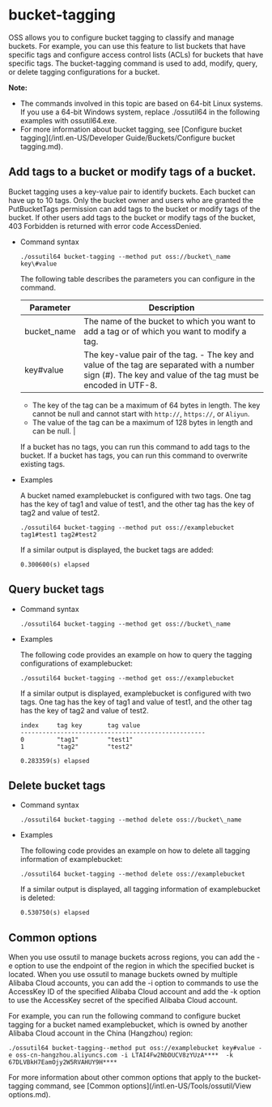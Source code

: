 # bucket-tagging

OSS allows you to configure bucket tagging to classify and manage buckets. For example, you can use this feature to list buckets that have specific tags and configure access control lists \(ACLs\) for buckets that have specific tags. The bucket-tagging command is used to add, modify, query, or delete tagging configurations for a bucket.

**Note:**

-   The commands involved in this topic are based on 64-bit Linux systems. If you use a 64-bit Windows system, replace ./ossutil64 in the following examples with ossutil64.exe.
-   For more information about bucket tagging, see [Configure bucket tagging](/intl.en-US/Developer Guide/Buckets/Configure bucket tagging.md).

## Add tags to a bucket or modify tags of a bucket.

Bucket tagging uses a key-value pair to identify buckets. Each bucket can have up to 10 tags. Only the bucket owner and users who are granted the PutBucketTags permission can add tags to the bucket or modify tags of the bucket. If other users add tags to the bucket or modify tags of the bucket, 403 Forbidden is returned with error code AccessDenied.

-   Command syntax

    ```
    ./ossutil64 bucket-tagging --method put oss://bucket\_name key\#value
    ```

    The following table describes the parameters you can configure in the command.

    |Parameter|Description|
    |---------|-----------|
    |bucket\_name|The name of the bucket to which you want to add a tag or of which you want to modify a tag.|
    |key\#value|The key-value pair of the tag.     -   The key and value of the tag are separated with a number sign \(\#\). The key and value of the tag must be encoded in UTF-8.
    -   The key of the tag can be a maximum of 64 bytes in length. The key cannot be null and cannot start with `http://`, `https://`, or `Aliyun`.
    -   The value of the tag can be a maximum of 128 bytes in length and can be null. |

    If a bucket has no tags, you can run this command to add tags to the bucket. If a bucket has tags, you can run this command to overwrite existing tags.

-   Examples

    A bucket named examplebucket is configured with two tags. One tag has the key of tag1 and value of test1, and the other tag has the key of tag2 and value of test2.

    ```
    ./ossutil64 bucket-tagging --method put oss://examplebucket  tag1#test1 tag2#test2
    ```

    If a similar output is displayed, the bucket tags are added:

    ```
    0.300600(s) elapsed
    ```


## Query bucket tags

-   Command syntax

    ```
    ./ossutil64 bucket-tagging --method get oss://bucket\_name
    ```

-   Examples

    The following code provides an example on how to query the tagging configurations of examplebucket:

    ```
    ./ossutil64 bucket-tagging --method get oss://examplebucket
    ```

    If a similar output is displayed, examplebucket is configured with two tags. One tag has the key of tag1 and value of test1, and the other tag has the key of tag2 and value of test2.

    ```
    index     tag key       tag value
    ---------------------------------------------------
    0         "tag1"        "test1"
    1         "tag2"        "test2"
    
    0.283359(s) elapsed
    ```


## Delete bucket tags

-   Command syntax

    ```
    ./ossutil64 bucket-tagging --method delete oss://bucket\_name 
    ```

-   Examples

    The following code provides an example on how to delete all tagging information of examplebucket:

    ```
    ./ossutil64 bucket-tagging --method delete oss://examplebucket
    ```

    If a similar output is displayed, all tagging information of examplebucket is deleted:

    ```
    0.530750(s) elapsed
    ```


## Common options

When you use ossutil to manage buckets across regions, you can add the -e option to use the endpoint of the region in which the specified bucket is located. When you use ossutil to manage buckets owned by multiple Alibaba Cloud accounts, you can add the -i option to commands to use the AccessKey ID of the specified Alibaba Cloud account and add the -k option to use the AccessKey secret of the specified Alibaba Cloud account.

For example, you can run the following command to configure bucket tagging for a bucket named examplebucket, which is owned by another Alibaba Cloud account in the China \(Hangzhou\) region:

```
./ossutil64 bucket-tagging--method put oss://examplebucket key#value -e oss-cn-hangzhou.aliyuncs.com -i LTAI4Fw2NbDUCV8zYUzA****  -k 67DLVBkH7EamOjy2W5RVAHUY9H****
```

For more information about other common options that apply to the bucket-tagging command, see [Common options](/intl.en-US/Tools/ossutil/View options.md).

